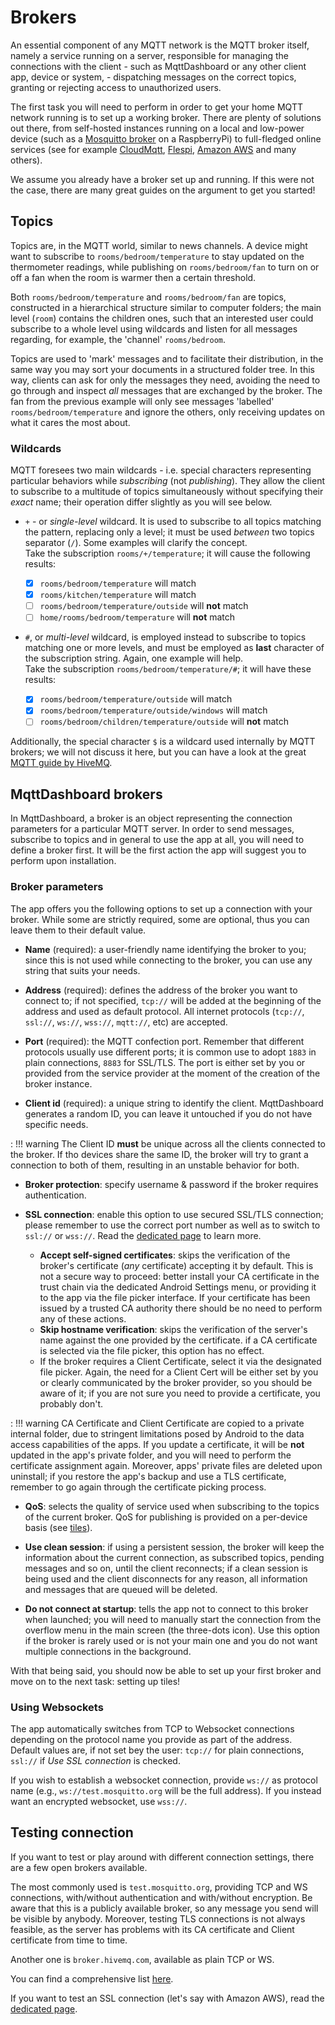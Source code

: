 # Brokers

An essential component of any MQTT network is the MQTT broker itself, namely a service running on a server, responsible for managing the connections with the client - such as MqttDashboard or any other client app, device or system, - dispatching messages on the correct topics, granting or rejecting access to unauthorized users.

The first task you will need to perform in order to get your home MQTT network running is to set up a working broker. There are plenty of solutions out there, from self-hosted instances running on a local and low-power device (such as a [Mosquitto broker][1] on a RaspberryPi) to full-fledged online services (see for example [CloudMqtt][2], [Flespi][3], [Amazon AWS][3] and many others). 

We assume you already have a broker set up and running. If this were not the case, there are many great guides on the argument to get you started!

[1]: https://mosquitto.org/
[2]:https://www.cloudmqtt.com/
[3]: https://flespi.com/
[4]: https://docs.aws.amazon.com/iot/latest/developerguide/mqtt.html

## Topics
Topics are, in the MQTT world, similar to news channels. A device might want to subscribe to `rooms/bedroom/temperature` to stay updated on the thermometer readings, while publishing on `rooms/bedroom/fan` to turn on or off a fan when the room is warmer then a certain threshold.

Both `rooms/bedroom/temperature` and `rooms/bedroom/fan` are topics, constructed in a hierarchical structure similar to computer folders; the main level (`room`) contains the children ones, such that an interested user could subscribe to a whole level using wildcards and listen for all messages regarding, for example, the 'channel' `rooms/bedroom`.

Topics are used to 'mark' messages and to facilitate their distribution, in the same way you may sort your documents in a structured folder tree. In this way, clients can ask for only the messages they need, avoiding the need to go through and inspect *all* messages that are exchanged by the broker. The fan from the previous example will only see messages 'labelled' `rooms/bedroom/temperature` and ignore the others, only receiving updates on what it cares the most about.

### Wildcards
MQTT foresees two main wildcards - i.e. special characters representing particular behaviors while *subscribing* (not *publishing*). They allow the client to subscribe to a multitude of topics simultaneously without specifying their *exact* name; their operation differ slightly as you will see below.

* `+` - or *single-level* wildcard. It is used to subscribe to all topics matching the pattern, replacing only a level; it must be used *between* two topics separator (`/`). Some examples will clarify the concept.  
Take the subscription `rooms/+/temperature`; it will cause the following results:

    - [x] `rooms/bedroom/temperature` will match
    - [x] `rooms/kitchen/temperature` will match
    - [ ] `rooms/bedroom/temperature/outside` will **not** match
    - [ ] `home/rooms/bedroom/temperature` will **not** match

* `#`, or *multi-level* wildcard, is employed instead to subscribe to topics matching one or more levels, and must be employed as **last** character of the subscription string. Again, one example will help.  
Take the subscription `rooms/bedroom/temperature/#`; it will have these results:
    
    - [x] `rooms/bedroom/temperature/outside` will match 
    - [x] `rooms/bedroom/temperature/outside/windows` will match
    - [ ] `rooms/bedroom/children/temperature/outside` will **not** match

Additionally, the special character `$` is a wildcard used internally by MQTT brokers; we will not discuss it here, but you can have a look at the great [MQTT guide by HiveMQ](https://www.hivemq.com/blog/mqtt-essentials-part-5-mqtt-topics-best-practices/).

## MqttDashboard brokers

In MqttDashboard, a broker is an object representing the connection parameters for a particular MQTT server. In order to send messages, subscribe to topics and in general to use the app at all, you will need to define a broker first. It will be the first action the app will suggest you to perform upon installation.

### Broker parameters

The app offers you the following options to set up a connection with your broker. While some are strictly required, some are optional, thus you can leave them to their default value.

- **Name** (required): a user-friendly name identifying the broker to you; since this is not used while connecting to the broker, you can use any string that suits your needs.

- **Address** (required): defines the address of the broker you want to connect to; if not specified, `tcp://` will be added at the beginning of the address and used as default protocol. All internet protocols (`tcp://`, `ssl://`, `ws://`, `wss://`, `mqtt://`, etc) are accepted.

- **Port** (required): the MQTT confection port. Remember that different protocols usually use different ports; it is common use to adopt `1883` in plain connections, `8883` for SSL/TLS. The port is either set by you or provided from the service provider at the moment of the creation of the broker instance.

- **Client id** (required): a unique string to identify the client. MqttDashboard generates a random ID, you can leave it untouched if you do not have specific needs.

:   !!! warning
        The Client ID **must** be unique across all the clients connected to the broker. If tho devices share the same ID, the broker will try to grant a connection to both of them, resulting in an unstable behavior for both.

- **Broker protection**: specify username & password if the broker requires authentication.

- **SSL connection**: enable this option to use secured SSL/TLS connection; please remember to use the correct port number as well as to switch to `ssl://` or `wss://`. Read the [dedicated page](tls-encryption.md) to learn more.

    - **Accept self-signed certificates**: skips the verification of the broker's certificate (*any* certificate) accepting it by default. This is not a secure way to proceed: better install your CA certificate in the trust chain via the dedicated Android Settings menu, or providing it to the app via the file picker interface. If your certificate has been issued by a trusted CA authority there should be no need to perform any of these actions.
    - **Skip hostname verification**: skips the verification of the server's name against the one provided by the certificate. if a CA certificate is selected via the file picker, this option has no effect.
    - If the broker requires a Client Certificate, select it via the designated file picker. Again, the need for a Client Cert will be either set by you or clearly communicated by the broker provider, so you should be aware of it; if you are not sure you need to provide a certificate, you probably don't.

:   !!! warning
        CA Certificate and Client Certificate are copied to a private internal folder, due to stringent limitations posed by Android to the data access capabilities of the apps. If you update a certificate, it will be **not** updated in the app's private folder, and you will need to perform the certificate assignment again. Moreover, apps' private files are deleted upon uninstall; if you restore the app's backup and use a TLS certificate, remember to go again through the certificate picking process.

- **QoS**: selects the quality of service used when subscribing to the topics of the current broker. QoS for publishing is provided on a per-device basis (see [tiles](tiles.md)).

- **Use clean session**: if using a persistent session, the broker will keep the information about the current connection, as subscribed topics, pending messages and so on, until the client reconnects; if a clean session is being used and the client disconnects for any reason, all information and messages that are queued will be deleted.

- **Do not connect at startup**: tells the app not to connect to this broker when launched; you will need to manually start the connection from the overflow menu in the main screen (the three-dots icon). Use this option if the broker is rarely used or is not your main one and you do not want multiple connections in the background.

With that being said, you should now be able to set up your first broker and move on to the next task: setting up tiles!

### Using Websockets

The app automatically switches from TCP to Websocket connections depending on the protocol name you provide as part of the address.  
Default values are, if not set bey the user: `tcp://` for plain connections, `ssl://` if *Use SSL connection* is checked.

If you wish to establish a websocket connection, provide `ws://` as protocol name (e.g., `ws://test.mosquitto.org` will be the full address). If you instead want an encrypted websocket, use `wss://`.

## Testing connection

If you want to test or play around with different connection settings, there are a few open brokers available.

The most commonly used is `test.mosquitto.org`, providing TCP and WS connections, with/without authentication and with/without encryption. Be aware that this is a publicly available broker, so any message you send will be visible by anybody. Moreover, testing TLS connections is not always feasible, as the server has problems with its CA certificate and Client certificate from time to time.

Another one is `broker.hivemq.com`, available as plain TCP or WS.

You can find a comprehensive list [here](https://github.com/mqtt/mqtt.org/wiki/public_brokers).

If you want to test an SSL connection (let's say with Amazon AWS), read the [dedicated page](tls-encryption.md).